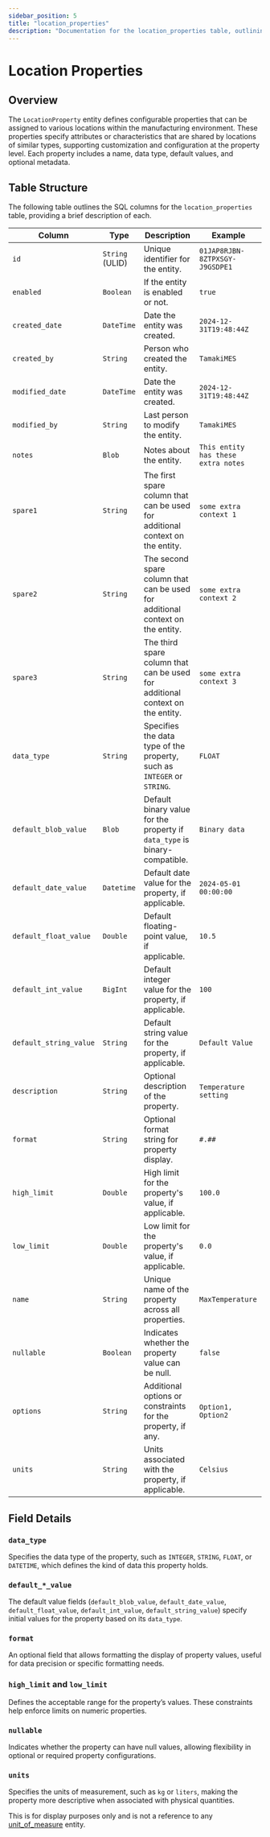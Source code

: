 ```yaml
---
sidebar_position: 5
title: "location_properties"
description: "Documentation for the location_properties table, outlining its columns and structure."
---
```


# Location Properties

## Overview

The `LocationProperty` entity defines configurable properties that can be assigned to various locations within the
manufacturing environment. These properties specify attributes or characteristics that are shared by locations of
similar types, supporting customization and configuration at the property level. Each property includes a name, data
type, default values, and optional metadata.

## Table Structure

The following table outlines the SQL columns for the `location_properties` table, providing a brief description of each.

| Column                 | Type            | Description                                                                    | Example                              |
|------------------------|-----------------|--------------------------------------------------------------------------------|--------------------------------------|
| `id`                   | `String` (ULID) | Unique identifier for the entity.                                              | `01JAP8RJBN-8ZTPXSGY-J9GSDPE1`       |
| `enabled`              | `Boolean`       | If the entity is enabled or not.                                               | `true`                               |
| `created_date`         | `DateTime`      | Date the entity was created.                                                   | `2024-12-31T19:48:44Z`               |
| `created_by`           | `String`        | Person who created the entity.                                                 | `TamakiMES`                          |
| `modified_date`        | `DateTime`      | Date the entity was created.                                                   | `2024-12-31T19:48:44Z`               |
| `modified_by`          | `String`        | Last person to modify the entity.                                              | `TamakiMES`                          |
| `notes`                | `Blob`          | Notes about the entity.                                                        | `This entity has these extra notes`  |
| `spare1`               | `String`        | The first spare column that can be used for additional context on the entity.  | `some extra context 1`               |
| `spare2`               | `String`        | The second spare column that can be used for additional context on the entity. | `some extra context 2`               |
| `spare3`               | `String`        | The third spare column that can be used for additional context on the entity.  | `some extra context 3`               |
| `data_type`            | `String`        | Specifies the data type of the property, such as `INTEGER` or `STRING`.        | `FLOAT`                              |
| `default_blob_value`   | `Blob`          | Default binary value for the property if `data_type` is binary-compatible.     | `Binary data`                        |
| `default_date_value`   | `Datetime`      | Default date value for the property, if applicable.                            | `2024-05-01 00:00:00`                |
| `default_float_value`  | `Double`        | Default floating-point value, if applicable.                                   | `10.5`                               |
| `default_int_value`    | `BigInt`        | Default integer value for the property, if applicable.                         | `100`                                |
| `default_string_value` | `String`        | Default string value for the property, if applicable.                          | `Default Value`                      |
| `description`          | `String`        | Optional description of the property.                                          | `Temperature setting`                |
| `format`               | `String`        | Optional format string for property display.                                   | `#.##`                               |
| `high_limit`           | `Double`        | High limit for the property's value, if applicable.                            | `100.0`                              |
| `low_limit`            | `Double`        | Low limit for the property's value, if applicable.                             | `0.0`                                |
| `name`                 | `String`        | Unique name of the property across all properties.                             | `MaxTemperature`                     |
| `nullable`             | `Boolean`       | Indicates whether the property value can be null.                              | `false`                              |
| `options`              | `String`        | Additional options or constraints for the property, if any.                    | `Option1, Option2`                   |
| `units`                | `String`        | Units associated with the property, if applicable.                             | `Celsius`                            |

## Field Details

### `data_type`

Specifies the data type of the property, such as `INTEGER`, `STRING`, `FLOAT`, or `DATETIME`, which defines the kind of
data this property holds.

### `default_*_value`

The default value fields (`default_blob_value`, `default_date_value`, `default_float_value`, `default_int_value`,
`default_string_value`) specify initial values for the property based on its `data_type`.

### `format`

An optional field that allows formatting the display of property values, useful for data precision or specific
formatting needs.

### `high_limit` and `low_limit`

Defines the acceptable range for the property’s values. These constraints help enforce limits on numeric properties.

### `nullable`

Indicates whether the property can have null values, allowing flexibility in optional or required property
configurations.

### `units`

Specifies the units of measurement, such as `kg` or `liters`, making the property more descriptive when associated with
physical quantities.

This is for display purposes only and is not a reference to any [unit_of_measure](../utility-models/unit-of-measure-model/unit-of-measure) entity.